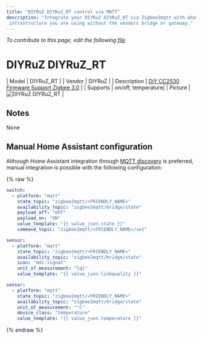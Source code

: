 ```yaml
---
title: "DIYRuZ DIYRuZ_RT control via MQTT"
description: "Integrate your DIYRuZ DIYRuZ_RT via Zigbee2mqtt with whatever smart home
 infrastructure you are using without the vendors bridge or gateway."
---
```


*To contribute to this page, edit the following
[file](https://github.com/Koenkk/zigbee2mqtt.io/blob/master/docs/devices/DIYRuZ_RT.md)*

# DIYRuZ DIYRuZ_RT

| Model | DIYRuZ_RT  |
| Vendor  | DIYRuZ  |
| Description | [DiY CC2530 Firmware Support Zigbee 3.0](https://habr.com/ru/company/iobroker/blog/495926/) |
| Supports | on/off, temperature|
| Picture | ![DIYRuZ DIYRuZ_RT](../images/devices/DIYRuZ_RT.jpg) |

## Notes

None

## Manual Home Assistant configuration
Although Home Assistant integration through [MQTT discovery](../integration/home_assistant) is preferred,
manual integration is possible with the following configuration:


{% raw %}
```yaml
switch:
  - platform: "mqtt"
    state_topic: "zigbee2mqtt/<FRIENDLY_NAME>"
    availability_topic: "zigbee2mqtt/bridge/state"
    payload_off: "OFF"
    payload_on: "ON"
    value_template: "{{ value_json.state }}"
    command_topic: "zigbee2mqtt/<FRIENDLY_NAME>/set"

sensor:
  - platform: "mqtt"
    state_topic: "zigbee2mqtt/<FRIENDLY_NAME>"
    availability_topic: "zigbee2mqtt/bridge/state"
    icon: "mdi:signal"
    unit_of_measurement: "lqi"
    value_template: "{{ value_json.linkquality }}"

sensor:
  - platform: "mqtt"
    state_topic: "zigbee2mqtt/<FRIENDLY_NAME>"
    availability_topic: "zigbee2mqtt/bridge/state"
    unit_of_measurement: "°C"
    device_class: "temperature"
    value_template: "{{ value_json.temperature }}"

```
{% endraw %}
